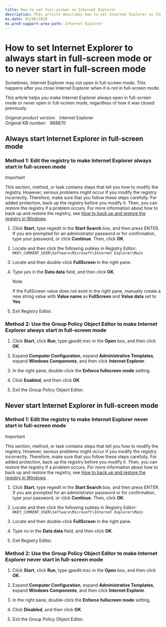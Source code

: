 ```yaml
---
title: How to set full-screen in Internet Explorer
description: This article describes how to set Internet Explorer so that it always starts in full-screen mode or so that it never starts in full-screen mode.
ms.date: 03/08/2020
ms.prod-support-area-path: Internet Explorer
---
```

# How to set Internet Explorer to always start in full-screen mode or to never start in full-screen mode

Sometimes, Internet Explorer may not open in full-screen mode. This happens after you close Internet Explorer when it is not in full-screen mode.

This article helps you make Internet Explorer always open in full-screen mode or never open in full-screen mode, regardless of how it was closed previously.

_Original product version:_ &nbsp; Internet Explorer  
_Original KB number:_ &nbsp; 968870

## Always start Internet Explorer in full-screen mode

### Method 1: Edit the registry to make Internet Explorer always start in full-screen mode

> [!IMPORTANT]
> This section, method, or task contains steps that tell you how to modify the registry. However, serious problems might occur if you modify the registry incorrectly. Therefore, make sure that you follow these steps carefully. For added protection, back up the registry before you modify it. Then, you can restore the registry if a problem occurs. For more information about how to back up and restore the registry, see [How to back up and restore the registry in Windows](https://support.microsoft.com/help/322756).

1. Click **Start**, type regedit in the **Start Search** box, and then press ENTER. If you are prompted for an administrator password or for confirmation, type your password, or click **Continue**. Then, click **OK**.

2. Locate and then click the following subkey in Registry Editor:  
   `HKEY_CURRENT_USER\Software\Microsoft\Internet Explorer\Main`

3. Locate and then double-click **FullScreen** in the right pane.

4. Type *yes* in the **Data data** field, and then click **OK**.
    > [!NOTE]
    > If the FullScreen value does not exist in the right pane, manually create a new string value with **Value name** as **FullScreen** and **Value data** set to **Yes**.

5. Exit Registry Editor.

### Method 2: Use the Group Policy Object Editor to make Internet Explorer always start in full-screen mode

1. Click **Start**, click **Run**, type *gpedit.msc* in the **Open** box, and then click **OK**.

2. Expand **Computer Configuration**, expand **Administrative Templates**, expand **Windows Components**, and then click **Internet Explorer**.

3. In the right pane, double-click the **Enforce fullscreen mode** setting.

4. Click **Enabled**, and then click **OK**.

5. Exit the Group Policy Object Editor.

## Never start Internet Explorer in full-screen mode

### Method 1: Edit the registry to make Internet Explorer never start in full-screen mode

> [!IMPORTANT]
> This section, method, or task contains steps that tell you how to modify the registry. However, serious problems might occur if you modify the registry incorrectly. Therefore, make sure that you follow these steps carefully. For added protection, back up the registry before you modify it. Then, you can restore the registry if a problem occurs. For more information about how to back up and restore the registry, see [How to back up and restore the registry in Windows](https://support.microsoft.com/help/322756).

1. Click **Start**, type regedit in the **Start Search** box, and then press ENTER. If you are prompted for an administrator password or for confirmation, type your password, or click **Continue**. Then, click **OK**.

2. Locate and then click the following subkey in Registry Editor:  
   `HKEY_CURRENT_USER\Software\Microsoft\Internet Explorer\Main`

3. Locate and then double-click **FullScreen** in the right pane.

4. Type _no_ in the **Data data** field, and then click **OK**.

5. Exit Registry Editor.

### Method 2: Use the Group Policy Object Editor to make Internet Explorer never start in full-screen mode

1. Click **Start**, click **Run**, type gpedit.msc in the **Open** box, and then click **OK**.

2. Expand **Computer Configuration**, expand **Administrative Templates**, expand **Windows Components**, and then click **Internet Explorer**.

3. In the right pane, double-click the **Enforce fullscreen mode** setting.

4. Click **Disabled**, and then click **OK**.

5. Exit the Group Policy Object Editor.
